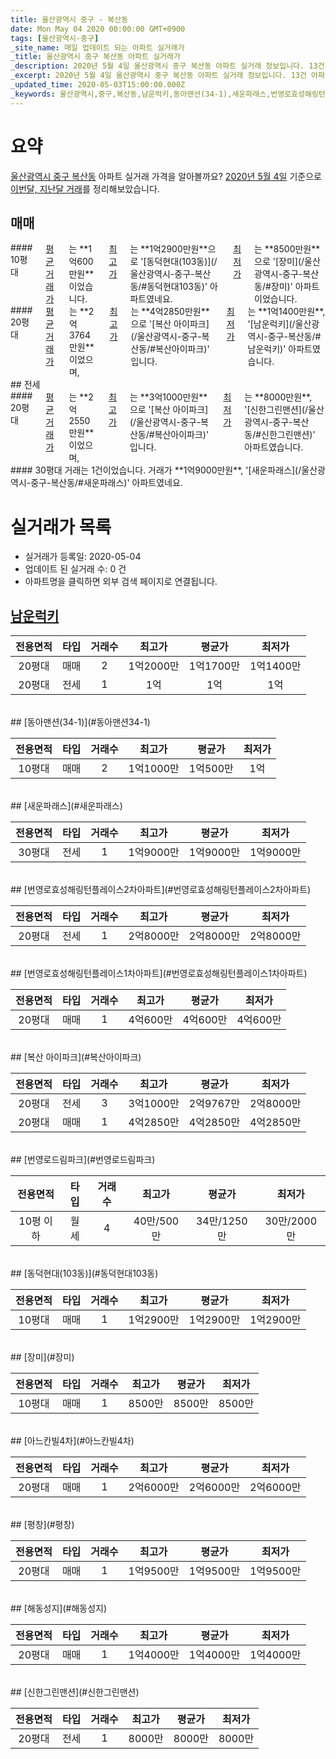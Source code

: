 ```yaml
---
title: 울산광역시 중구 - 복산동
date: Mon May 04 2020 00:00:00 GMT+0900
tags: [울산광역시-중구]
_site_name: 매일 업데이트 되는 아파트 실거래가
_title: 울산광역시 중구 복산동 아파트 실거래가
_description: 2020년 5월 4일 울산광역시 중구 복산동 아파트 실거래 정보입니다. 13건 아파트 정보가 있습니다.
_excerpt: 2020년 5월 4일 울산광역시 중구 복산동 아파트 실거래 정보입니다. 13건 아파트 정보가 있습니다.
_updated_time: 2020-05-03T15:00:00.000Z
_keywords: 울산광역시,중구,복산동,남운럭키,동아맨션(34-1),새운파래스,번영로효성해링턴플레이스2차아파트,번영로효성해링턴플레이스1차아파트,복산 아이파크,번영로드림파크,동덕현대(103동),장미,아느칸빌4차,평창,해동성지,신한그린맨션
---
```





# 요약
<ins>울산광역시 중구 복산동</ins> 아파트 실거래 가격을 알아볼까요? <ins>2020년 5월 4일</ins> 기준으로 <ins>이번달, 지난달 거래</ins>를 정리해보았습니다.

## 매매
<div class="container">
<div class="six columns" markdown="1">
#### 10평대
<ins>평균 거래가</ins>는 **1억600만원**이었습니다. <ins>최고가</ins>는 **1억2900만원**으로 '[동덕현대(103동)](/울산광역시-중구-복산동/#동덕현대103동)' 아파트였네요. <ins>최저가</ins>는 **8500만원**으로 '[장미](/울산광역시-중구-복산동/#장미)' 아파트이었습니다.
</div>
<div class="six columns" markdown="1">
#### 20평대
<ins>평균 거래가</ins>는 **2억3764만원**이었으며, <ins>최고가</ins>는 **4억2850만원**으로 '[복산 아이파크](/울산광역시-중구-복산동/#복산아이파크)' 입니다. <ins>최저가</ins>는 **1억1400만원**, '[남운럭키](/울산광역시-중구-복산동/#남운럭키)' 아파트였습니다.
</div>
</div>
## 전세
<div class="container">
<div class="six columns" markdown="1">
#### 20평대
<ins>평균 거래가</ins>는 **2억2550만원**이었으며, <ins>최고가</ins>는 **3억1000만원**으로 '[복산 아이파크](/울산광역시-중구-복산동/#복산아이파크)' 입니다. <ins>최저가</ins>는 **8000만원**, '[신한그린맨션](/울산광역시-중구-복산동/#신한그린맨션)' 아파트였습니다.
</div>
<div class="six columns" markdown="1">
#### 30평대
거래는 1건이었습니다. 거래가 **1억9000만원**, '[새운파래스](/울산광역시-중구-복산동/#새운파래스)' 아파트였네요.
</div>
</div>



# 실거래가 목록
- 실거래가 등록일: 2020-05-04
- 업데이트 된 실거래 수: 0 건
- 아파트명을 클릭하면 외부 검색 페이지로 연결됩니다.

## [남운럭키](#남운럭키)

|전용면적|타입|거래수|최고가|평균가|최저가|
|:---:|:---:|:---:|:---:|:---:|:---:|
|20평대|<span class="deal-type-1">매매</span>|2|1억2000만|1억1700만|1억1400만|
|20평대|<span class="deal-type-2">전세</span>|1|1억|1억|1억|

<br/>
## [동아맨션(34-1)](#동아맨션34-1)

|전용면적|타입|거래수|최고가|평균가|최저가|
|:---:|:---:|:---:|:---:|:---:|:---:|
|10평대|<span class="deal-type-1">매매</span>|2|1억1000만|1억500만|1억|

<br/>
## [새운파래스](#새운파래스)

|전용면적|타입|거래수|최고가|평균가|최저가|
|:---:|:---:|:---:|:---:|:---:|:---:|
|30평대|<span class="deal-type-2">전세</span>|1|1억9000만|1억9000만|1억9000만|

<br/>
## [번영로효성해링턴플레이스2차아파트](#번영로효성해링턴플레이스2차아파트)

|전용면적|타입|거래수|최고가|평균가|최저가|
|:---:|:---:|:---:|:---:|:---:|:---:|
|20평대|<span class="deal-type-2">전세</span>|1|2억8000만|2억8000만|2억8000만|

<br/>
## [번영로효성해링턴플레이스1차아파트](#번영로효성해링턴플레이스1차아파트)

|전용면적|타입|거래수|최고가|평균가|최저가|
|:---:|:---:|:---:|:---:|:---:|:---:|
|20평대|<span class="deal-type-1">매매</span>|1|4억600만|4억600만|4억600만|

<br/>
## [복산 아이파크](#복산아이파크)

|전용면적|타입|거래수|최고가|평균가|최저가|
|:---:|:---:|:---:|:---:|:---:|:---:|
|20평대|<span class="deal-type-2">전세</span>|3|3억1000만|2억9767만|2억8000만|
|20평대|<span class="deal-type-1">매매</span>|1|4억2850만|4억2850만|4억2850만|

<br/>
## [번영로드림파크](#번영로드림파크)

|전용면적|타입|거래수|최고가|평균가|최저가|
|:---:|:---:|:---:|:---:|:---:|:---:|
|10평 이하|<span class="deal-type-3">월세</span>|4|40만/500만|34만/1250만|30만/2000만|

<br/>
## [동덕현대(103동)](#동덕현대103동)

|전용면적|타입|거래수|최고가|평균가|최저가|
|:---:|:---:|:---:|:---:|:---:|:---:|
|10평대|<span class="deal-type-1">매매</span>|1|1억2900만|1억2900만|1억2900만|

<br/>
## [장미](#장미)

|전용면적|타입|거래수|최고가|평균가|최저가|
|:---:|:---:|:---:|:---:|:---:|:---:|
|10평대|<span class="deal-type-1">매매</span>|1|8500만|8500만|8500만|

<br/>
## [아느칸빌4차](#아느칸빌4차)

|전용면적|타입|거래수|최고가|평균가|최저가|
|:---:|:---:|:---:|:---:|:---:|:---:|
|20평대|<span class="deal-type-1">매매</span>|1|2억6000만|2억6000만|2억6000만|

<br/>
## [평창](#평창)

|전용면적|타입|거래수|최고가|평균가|최저가|
|:---:|:---:|:---:|:---:|:---:|:---:|
|20평대|<span class="deal-type-1">매매</span>|1|1억9500만|1억9500만|1억9500만|

<br/>
## [해동성지](#해동성지)

|전용면적|타입|거래수|최고가|평균가|최저가|
|:---:|:---:|:---:|:---:|:---:|:---:|
|20평대|<span class="deal-type-1">매매</span>|1|1억4000만|1억4000만|1억4000만|

<br/>
## [신한그린맨션](#신한그린맨션)

|전용면적|타입|거래수|최고가|평균가|최저가|
|:---:|:---:|:---:|:---:|:---:|:---:|
|20평대|<span class="deal-type-2">전세</span>|1|8000만|8000만|8000만|

<br/>



